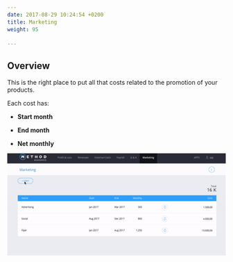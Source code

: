 ```yaml
---
date: 2017-08-29 10:24:54 +0200
title: Marketing
weight: 95

---
```



## Overview

This is the right place to put all that costs related to the promotion of your products.

Each cost has:

* **Start month**

* **End month**

* **Net monthly**

![](/uploads/2017/09/04/GIF%20MarketingTOP.gif)

